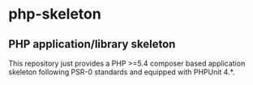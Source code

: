 # php-skeleton

## PHP application/library skeleton

This repository just provides a PHP >=5.4 composer based application skeleton following PSR-0 standards and equipped with PHPUnit 4.*.
